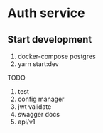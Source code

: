 # Auth service

## Start development

1. docker-compose postgres
2. yarn start:dev

TODO
1. test
2. config manager
3. jwt validate
4. swagger docs
5. api/v1

